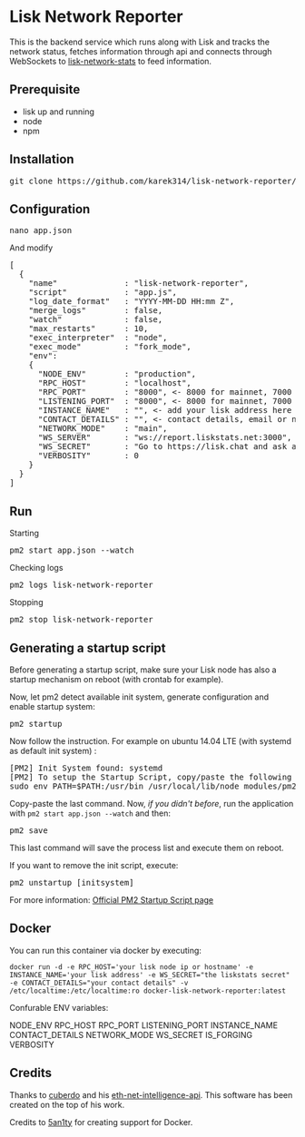 Lisk Network Reporter
============
This is the backend service which runs along with Lisk and tracks the network status, fetches information through api and connects through WebSockets to [lisk-network-stats](https://github.com/karek314/lisk-network-stats) to feed information.

## Prerequisite
* lisk up and running
* node
* npm

## Installation
<pre>git clone https://github.com/karek314/lisk-network-reporter/ && cd lisk-network-reporter && bash build.sh</pre>

## Configuration
<pre>nano app.json</pre>
And modify

<pre>
[
  {
    "name"              : "lisk-network-reporter",
    "script"            : "app.js",
    "log_date_format"   : "YYYY-MM-DD HH:mm Z",
    "merge_logs"        : false,
    "watch"             : false,
    "max_restarts"      : 10,
    "exec_interpreter"  : "node",
    "exec_mode"         : "fork_mode",
    "env":
    {
      "NODE_ENV"        : "production",
      "RPC_HOST"        : "localhost",
      "RPC_PORT"        : "8000", <- 8000 for mainnet, 7000 testnet
      "LISTENING_PORT"  : "8000", <- 8000 for mainnet, 7000 testnet
      "INSTANCE_NAME"   : "", <- add your lisk address here
      "CONTACT_DETAILS" : "", <- contact details, email or nick on lisk.chat to contact in case any failure
      "NETWORK_MODE"    : "main",
      "WS_SERVER"       : "ws://report.liskstats.net:3000",
      "WS_SECRET"       : "Go to https://lisk.chat and ask around",
      "VERBOSITY"       : 0
    }
  }
]
</pre>

## Run
Starting
<pre>
pm2 start app.json --watch
</pre>

Checking logs
<pre>
pm2 logs lisk-network-reporter
</pre>

Stopping
<pre>
pm2 stop lisk-network-reporter
</pre>

## Generating a startup script

Before generating a startup script, make sure your Lisk node has also a startup mechanism on reboot (with crontab for example).

Now, let pm2 detect available init system, generate configuration and enable startup system:

<pre>
pm2 startup
</pre>

Now follow the instruction. For example on ubuntu 14.04 LTE (with systemd as default init system) :

<pre>
[PM2] Init System found: systemd
[PM2] To setup the Startup Script, copy/paste the following command:
sudo env PATH=$PATH:/usr/bin /usr/local/lib/node_modules/pm2/bin/pm2 startup systemd -u [user] --hp /home/[user]
</pre>

Copy-paste the last command. Now, *if you didn't before*, run the application with ```pm2 start app.json --watch``` and then:
<pre>
pm2 save
</pre>

This last command will save the process list and execute them on reboot.

If you want to remove the init script, execute:
<pre>
pm2 unstartup [initsystem]
</pre>

For more information:  [Official PM2 Startup Script page](http://pm2.keymetrics.io/docs/usage/startup/#generating-a-startup-script)

## Docker
You can run this container via docker by executing:

```
docker run -d -e RPC_HOST='your lisk node ip or hostname' -e INSTANCE_NAME='your lisk address' -e WS_SECRET="the liskstats secret" -e CONTACT_DETAILS="your contact details" -v /etc/localtime:/etc/localtime:ro docker-lisk-network-reporter:latest
```

Confurable ENV variables:

NODE_ENV
RPC_HOST
RPC_PORT
LISTENING_PORT
INSTANCE_NAME
CONTACT_DETAILS
NETWORK_MODE
WS_SECRET
IS_FORGING
VERBOSITY


## Credits
Thanks to [cuberdo](https://github.com/cubedro/) and his [eth-net-intelligence-api](https://github.com/cubedro/eth-net-intelligence-api). This software has been created on the top of his work.

Credits to [5an1ty](https://github.com/5an1ty/) for creating support for Docker.
